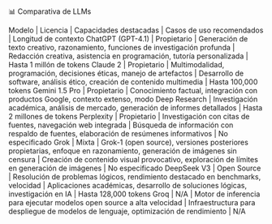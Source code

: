 📊 Comparativa de LLMs

Modelo | Licencia | Capacidades destacadas | Casos de uso recomendados | Longitud de contexto
ChatGPT (GPT-4.1) | Propietario | Generación de texto creativo, razonamiento, funciones de investigación profunda | Redacción creativa, asistencia en programación, tutoría personalizada | Hasta 1 millón de tokens 
Claude 2 | Propietario | Multimodalidad, programación, decisiones éticas, manejo de artefactos | Desarrollo de software, análisis ético, creación de contenido multimedia | Hasta 100,000 tokens 
Gemini 1.5 Pro | Propietario | Conocimiento factual, integración con productos Google, contexto extenso, modo Deep Research | Investigación académica, análisis de mercado, generación de informes detallados | Hasta 2 millones de tokens 
Perplexity | Propietario | Investigación con citas de fuentes, navegación web integrada | Búsqueda de información con respaldo de fuentes, elaboración de resúmenes informativos | No especificado
Grok | Mixta | Grok-1 (open source), versiones posteriores propietarias, enfoque en razonamiento, generación de imágenes sin censura | Creación de contenido visual provocativo, exploración de límites en generación de imágenes | No especificado
DeepSeek V3 | Open Source | Resolución de problemas lógicos, rendimiento destacado en benchmarks, velocidad | Aplicaciones académicas, desarrollo de soluciones lógicas, investigación en IA | Hasta 128,000 tokens 
Groq | N/A | Motor de inferencia para ejecutar modelos open source a alta velocidad | Infraestructura para despliegue de modelos de lenguaje, optimización de rendimiento | N/A